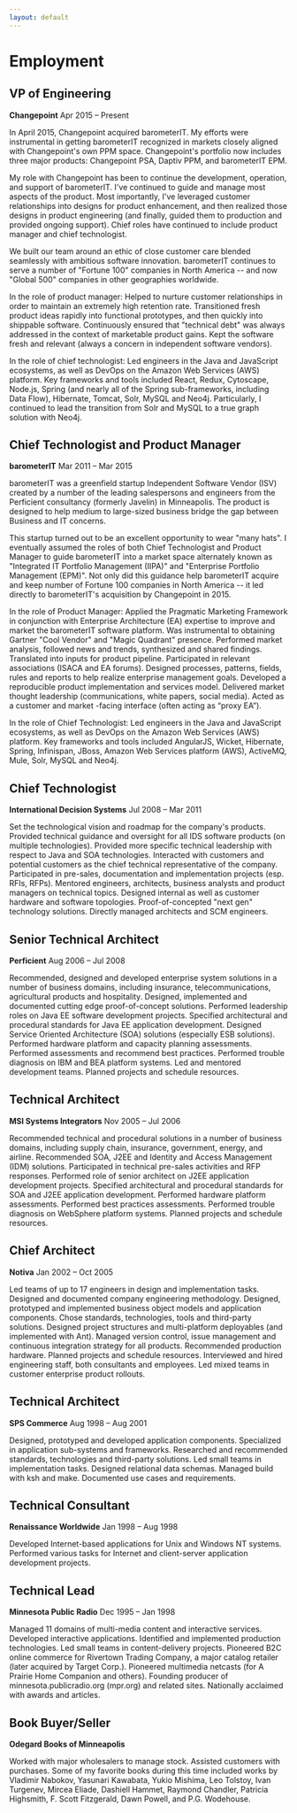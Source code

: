 ```yaml
---
layout: default
---
```


# Employment

## VP of Engineering

**Changepoint** Apr 2015 – Present

In April 2015, Changepoint acquired barometerIT. My efforts were instrumental in getting barometerIT recognized in markets closely aligned with Changepoint's own PPM space. Changepoint's portfolio now includes three major products: Changepoint PSA, Daptiv PPM, and barometerIT EPM.

My role with Changepoint has been to continue the development, operation, and support of barometerIT. I've continued to guide and manage most aspects of the product. Most importantly, I've leveraged customer relationships into designs for product enhancement, and then realized those designs in product engineering (and finally, guided them to production and provided ongoing support). Chief roles have continued to include product manager and chief technologist.

We built our team around an ethic of close customer care blended seamlessly with ambitious software innovation. barometerIT continues to serve a number of "Fortune 100" companies in North America -- and now "Global 500" companies in other geographies worldwide.

In the role of product manager: Helped to nurture customer relationships in order to maintain an extremely high retention rate. Transitioned fresh product ideas rapidly into functional prototypes, and then quickly into shippable software. Continuously ensured that "technical debt" was always addressed in the context of marketable product gains. Kept the software fresh and relevant (always a concern in independent software vendors).

In the role of chief technologist: Led engineers in the Java and JavaScript ecosystems, as well as DevOps on the Amazon Web Services (AWS) platform. Key frameworks and tools included React, Redux, Cytoscape, Node.js, Spring (and nearly all of the Spring sub-frameworks, including Data Flow), Hibernate, Tomcat, Solr, MySQL and Neo4j. Particularly, I continued to lead the transition from Solr and MySQL to a true graph solution with Neo4j.


## Chief Technologist and Product Manager

**barometerIT** Mar 2011 – Mar 2015

barometerIT was a greenfield startup Independent Software Vendor (ISV) created by a number of the leading salespersons and engineers from the Perficient consultancy (formerly Javelin) in Minneapolis. The product is designed to help medium to large-sized business bridge the gap between Business and IT concerns.

This startup turned out to be an excellent opportunity to wear "many hats". I eventually assumed the roles of both Chief Technologist and Product Manager to guide barometerIT into a market space alternately known as "Integrated IT Portfolio Management (IIPA)" and "Enterprise Portfolio Management (EPM)". Not only did this guidance help barometerIT acquire and keep number of Fortune 100 companies in North America -- it led directly to barometerIT's acquisition by Changepoint in 2015.

In the role of Product Manager: Applied the Pragmatic Marketing Framework in conjunction with Enterprise Architecture (EA) expertise to improve and market the barometerIT software platform. Was instrumental to obtaining Gartner "Cool Vendor" and "Magic Quadrant" presence. Performed market analysis, followed news and trends, synthesized and shared findings. Translated into inputs for product pipeline. Participated in relevant associations (ISACA and EA forums). Designed processes, patterns, fields, rules and reports to help realize enterprise management goals. Developed a reproducible product implementation and services model. Delivered market thought leadership (communications, white papers, social media). Acted as a customer and market -facing interface (often acting as “proxy EA”).

In the role of Chief Technologist: Led engineers in the Java and JavaScript ecosystems, as well as DevOps on the Amazon Web Services (AWS) platform. Key frameworks and tools included AngularJS, Wicket, Hibernate, Spring, Infinispan, JBoss, Amazon Web Services platform (AWS), ActiveMQ, Mule, Solr, MySQL and Neo4j.


## Chief Technologist

**International Decision Systems** Jul 2008 – Mar 2011

Set the technological vision and roadmap for the company's products. Provided technical guidance and oversight for all IDS software products (on multiple technologies). Provided more specific technical leadership with respect to Java and SOA technologies. Interacted with customers and potential customers as the chief technical representative of the company. Participated in pre-sales, documentation and implementation projects (esp. RFIs, RFPs). Mentored engineers, architects, business analysts and product managers on technical topics. Designed internal as well as customer hardware and software topologies. Proof-of-concepted "next gen" technology solutions. Directly managed architects and SCM engineers.


## Senior Technical Architect

**Perficient** Aug 2006 – Jul 2008

Recommended, designed and developed enterprise system solutions in a number of business domains, including insurance, telecommunications, agricultural products and hospitality. Designed, implemented and documented cutting edge proof-of-concept solutions. Performed leadership roles on Java EE software development projects. Specified architectural and procedural standards for Java EE application development. Designed Service Oriented Architecture (SOA) solutions (especially ESB solutions). Performed hardware platform and capacity planning assessments. Performed assessments and recommend best practices. Performed trouble diagnosis on IBM and BEA platform systems. Led and mentored development teams. Planned projects and schedule resources.

## Technical Architect

**MSI Systems Integrators** Nov 2005 – Jul 2006

Recommended technical and procedural solutions in a number of business domains, including supply chain, insurance, government, energy, and airline. Recommended SOA, J2EE and Identity and Access Management (IDM) solutions. Participated in technical pre-sales activities and RFP responses. Performed role of senior architect on J2EE application development projects. Specified architectural and procedural standards for SOA and J2EE application development. Performed hardware platform assessments. Performed best practices assessments. Performed trouble diagnosis on WebSphere platform systems. Planned projects and schedule resources. 

## Chief Architect

**Notiva** Jan 2002 – Oct 2005

Led teams of up to 17 engineers in design and implementation tasks. Designed and documented company engineering methodology. Designed, prototyped and implemented business object models and application components. Chose standards, technologies, tools and third-party solutions. Designed project structures and multi-platform deployables (and implemented with Ant). Managed version control, issue management and continuous integration strategy for all products. Recommended production hardware. Planned projects and schedule resources. Interviewed and hired engineering staff, both consultants and employees. Led mixed teams in customer enterprise product rollouts.

## Technical Architect

**SPS Commerce** Aug 1998 – Aug 2001

Designed, prototyped and developed application components. Specialized in application sub-systems and frameworks. Researched and recommended standards, technologies and third-party solutions. Led small teams in implementation tasks. Designed relational data schemas. Managed build with ksh and make. Documented use cases and requirements.

## Technical Consultant

**Renaissance Worldwide** Jan 1998 – Aug 1998

Developed Internet-based applications for Unix and Windows NT systems. Performed various tasks for Internet and client-server application development projects.

## Technical Lead

**Minnesota Public Radio** Dec 1995 – Jan 1998

Managed 11 domains of multi-media content and interactive services. Developed interactive applications. Identified and implemented production technologies. Led small teams in content-delivery projects. Pioneered B2C online commerce for Rivertown Trading Company, a major catalog retailer (later acquired by Target Corp.). Pioneered multimedia netcasts (for A Prairie Home Companion and others). Founding producer of minnesota.publicradio.org (mpr.org) and related sites. Nationally acclaimed with awards and articles.

## Book Buyer/Seller

**Odegard Books of Minneapolis**

Worked with major wholesalers to manage stock. Assisted customers with purchases. Some of my favorite books during this time included works by Vladimir Nabokov, Yasunari Kawabata, Yukio Mishima, Leo Tolstoy, Ivan Turgenev, Mircea Eliade, Dashiell Hammet, Raymond Chandler, Patricia Highsmith, F. Scott Fitzgerald, Dawn Powell, and P.G. Wodehouse.
